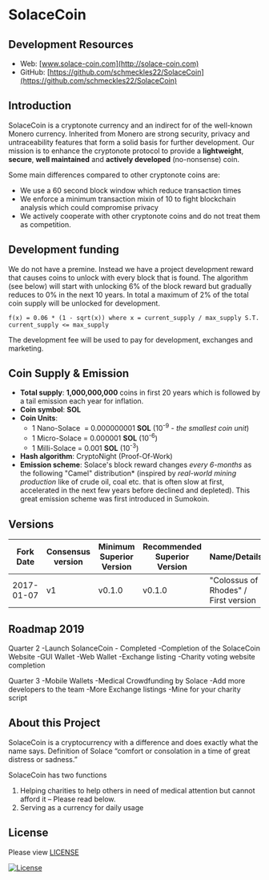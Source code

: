 # SolaceCoin

## Development Resources

- Web: [www.solace-coin.com](http://solace-coin.com)
- GitHub: [https://github.com/schmeckles22/SolaceCoin](https://github.com/schmeckles22/SolaceCoin)

## Introduction

SolaceCoin is a cryptonote currency and an indirect for of the well-known Monero currency. Inherited from Monero are strong security, privacy and untraceability features that form a solid basis for further development. Our mission is to enhance the cryptonote protocol to provide a **lightweight**, **secure**, **well maintained** and **actively developed** (no-nonsense) coin.

Some main differences compared to other cryptonote coins are:

 - We use a 60 second block window which reduce transaction times
 - We enforce a minimum transaction mixin of 10 to fight blockchain analysis which could compromise privacy
 - We actively cooperate with other cryptonote coins and do not treat them as competition.


## Development funding

We do not have a premine. Instead we have a project development reward that causes coins to unlock with every block that is found. The algorithm (see below) will start with unlocking 6% of the block reward but gradually reduces to 0% in the next 10 years.  In total a maximum of 2% of the total coin supply will be unlocked for development.

```
f(x) = 0.06 * (1 - sqrt(x)) where x = current_supply / max_supply S.T. current_supply <= max_supply
```

The development fee will be used to pay for development, exchanges and marketing.

## Coin Supply & Emission

- **Total supply**: **1,000,000,000** coins in first 20 years which is followed by a tail emission each year for inflation.
- **Coin symbol**: **SOL**
- **Coin Units**:
  + 1 Nano-Solace &nbsp;= 0.000000001 **SOL** (10<sup>-9</sup> - _the smallest coin unit_)
  + 1 Micro-Solace = 0.000001 **SOL** (10<sup>-6</sup>)
  + 1 Milli-Solace = 0.001 **SOL** (10<sup>-3</sup>)
- **Hash algorithm**: CryptoNight (Proof-Of-Work)
- **Emission scheme**: Solace's block reward changes _every 6-months_ as the following "Camel" distribution* (inspired by _real-world mining production_ like of crude oil, coal etc. that is often slow at first,
accelerated in the next few years before declined and depleted). This great emission scheme was first introduced in Sumokoin.

## Versions

| Fork Date              | Consensus version | Minimum Superior Version | Recommended Superior Version | Name/Details            |  
| ----------------- | ----------------- | ---------------------- | -------------------------- | ------------------ |
| 2017-01-07        | v1        | v0.1.0                 | v0.1.0                    | "Colossus of Rhodes" / First version  |


## Roadmap 2019
Quarter 2
-Launch SolanceCoin - Completed
-Completion of the SolaceCoin Website
-GUI Wallet
-Web Wallet
-Exchange listing
-Charity voting website completion

Quarter 3
-Mobile Wallets
-Medical Crowdfunding by Solace
-Add more developers to the team
-More Exchange listings
-Mine for your charity script





## About this Project

SolaceCoin is a cryptocurrency with a difference and does exactly what the name says.
Definition of Solace “comfort or consolation in a time of great distress or sadness.”

SolaceCoin has two functions

1) Helping charities to help others in need of medical attention but cannot afford it – Please read below.
2) Serving as a currency for daily usage


## License

Please view [LICENSE](LICENSE)

[![License](https://img.shields.io/badge/license-BSD3-blue.svg)](https://opensource.org/licenses/BSD-3-Clause)

